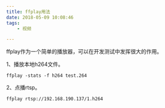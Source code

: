 ```yaml
---
title: ffplay用法
date: 2018-05-09 10:08:46
tags:
	- 视频

---
```




ffplay作为一个简单的播放器，可以在开发测试中发挥很大的作用。

1、播放本地h264文件。

```
ffplay -stats -f h264 test.264
```

2、点播rtsp。

```
ffplay rtsp://192.168.190.137/1.h264
```

